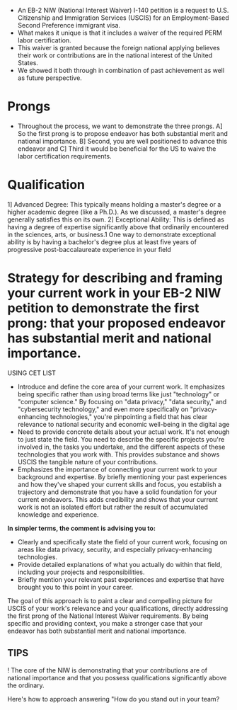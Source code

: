 - An EB-2 NIW (National Interest Waiver) I-140 petition is a request to U.S. Citizenship and Immigration Services (USCIS) for an Employment-Based Second Preference immigrant visa.
- What makes it unique is that it includes a waiver of the required PERM labor certification.
- This waiver is granted because the foreign national applying believes their work or contributions are in the national interest of the United States.
- We showed it both through in combination of past achievement as well as future perspective.

# Prongs

- Throughout the process, we want to demonstrate the three prongs. 
A] So the first prong is to propose endeavor has both substantial merit and national importance. 
B] Second, you are well positioned to advance this endeavor and 
C] Third it would be beneficial for the US to waive the labor certification requirements.

# Qualification

1] Advanced Degree: This typically means holding a master's degree or a higher academic degree (like a Ph.D.). As we discussed, a master's degree generally satisfies this on its own.
2] Exceptional Ability: This is defined as having a degree of expertise significantly above that ordinarily encountered in the sciences, arts, or business.1 One way to demonstrate exceptional ability is by having a bachelor's degree plus at least five years of progressive post-baccalaureate experience in your field


# Strategy for describing and framing your current work in your EB-2 NIW petition to demonstrate the first prong: that your proposed endeavor has substantial merit and national importance. 
USING CET LIST 

- Introduce and define the core area of your current work. It emphasizes being specific rather than using broad terms like just "technology" or "computer science." By focusing on "data privacy," "data security," and "cybersecurity technology," and even more specifically on "privacy-enhancing technologies," you're pinpointing a field that has clear relevance to national security and economic well-being in the digital age
- Need to provide concrete details about your actual work. It's not enough to just state the field. You need to describe the specific projects you're involved in, the tasks you undertake, and the different aspects of these technologies that you work with. This provides substance and shows USCIS the tangible nature of your contributions.
- Emphasizes the importance of connecting your current work to your background and expertise. By briefly mentioning your past experiences and how they've shaped your current skills and focus, you establish a trajectory and demonstrate that you have a solid foundation for your current endeavors. This adds credibility and shows that your current work is not an isolated effort but rather the result of accumulated knowledge and experience.

**In simpler terms, the comment is advising you to:**

- Clearly and specifically state the field of your current work, focusing on areas like data privacy, security, and especially privacy-enhancing technologies.
- Provide detailed explanations of what you actually do within that field, including your projects and responsibilities.
- Briefly mention your relevant past experiences and expertise that have brought you to this point in your career.

The goal of this approach is to paint a clear and compelling picture for USCIS of your work's relevance and your qualifications, directly addressing the first prong of the National Interest Waiver requirements. By being specific and providing context, you make a stronger case that your endeavor has both substantial merit and national importance.


## TIPS

! The core of the NIW is demonstrating that your contributions are of national importance and that you possess qualifications significantly above the ordinary.

Here's how to approach answering "How do you stand out in your team?
